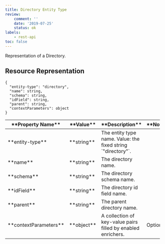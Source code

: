 ```yaml
---
title: Directory Entity Type
review:
    comment: ''
    date: '2019-07-25'
    status: ok
labels:
    - rest-api
toc: false
---
```


Representation of a Directory.

## Resource Representation

<pre><code class="json hljs">{
  "entity-type": "directory",
  "name": string,
  "schema": string,
  "idField": string,
  "parent": string,
  "contextParameters": object
}
</code></pre>

<div class="table-scroll">
  <table>
    <thead>
      <tr>
        <th>**Property Name**</th>
        <th>**Value**</th>
        <th>**Description**</th>
        <th>**Notes**</th>
      </tr>
    </thead>
    <tbody>
      <tr>
        <td>**entity-type**</td>
        <td>**string**</td>
        <td>The entity type name. Value: the fixed string `"directory"`.</td>
        <td></td>
      </tr>
      <tr>
        <td>**name**</td>
        <td>**string**</td>
        <td>The directory name.</td>
        <td></td>
      </tr>
      <tr>
        <td>**schema**</td>
        <td>**string**</td>
        <td>The directory schema name.</td>
        <td></td>
      </tr>
      <tr>
        <td>**idField**</td>
        <td>**string**</td>
        <td>The directory id field name.</td>
        <td></td>
      </tr>
      <tr>
        <td>**parent**</td>
        <td>**string**</td>
        <td>The parent directory name.</td>
        <td></td>
      </tr>
      <tr>
        <td>**contextParameters**</td>
        <td>**object**</td>
        <td>A collection of key-value pairs filled by enabled enrichers.</td>
        <td>Optional</td>
      </tr>
    </tbody>
  </table>
</div>
